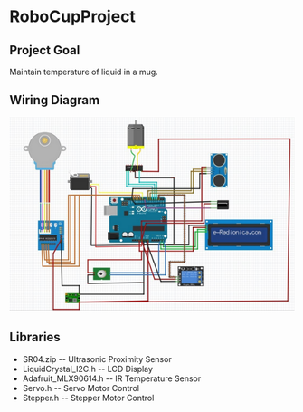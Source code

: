 # RoboCupProject
## Project Goal
Maintain temperature of liquid in a mug.

## Wiring Diagram
![Wiring Diagram](wiring.png)

## Libraries
- SR04.zip -- Ultrasonic Proximity Sensor
- LiquidCrystal_I2C.h -- LCD Display
- Adafruit_MLX90614.h -- IR Temperature Sensor
- Servo.h -- Servo Motor Control
- Stepper.h -- Stepper Motor Control

